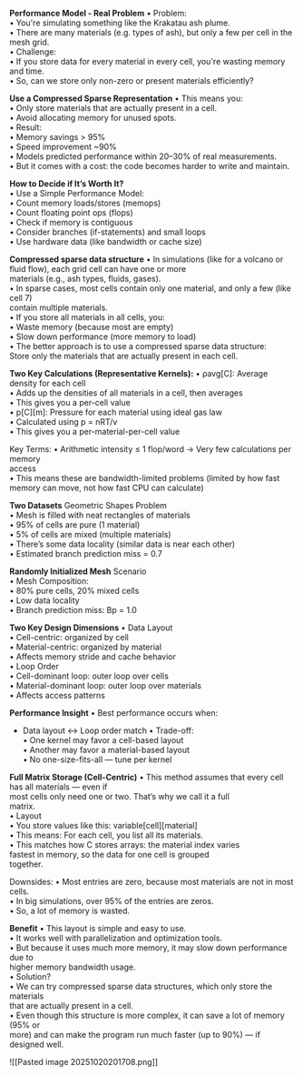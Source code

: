 **Performance Model - Real Problem**
• Problem:  
	• You're simulating something like the Krakatau ash plume.  
	• There are many materials (e.g. types of ash), but only a few per cell in the  
mesh grid.  
• Challenge:  
	• If you store data for every material in every cell, you're wasting memory  
	and time.  
	• So, can we store only non-zero or present materials efficiently?

**Use a Compressed Sparse Representation**
• This means you:  
	• Only store materials that are actually present in a cell.  
	• Avoid allocating memory for unused spots.  
• Result:  
	• Memory savings > 95%  
	• Speed improvement ~90%  
	• Models predicted performance within 20–30% of real measurements.  
	• But it comes with a cost: the code becomes harder to write and maintain.

**How to Decide if It’s Worth It?**  
• Use a Simple Performance Model:  
	• Count memory loads/stores (memops)  
	• Count floating point ops (flops)  
	• Check if memory is contiguous  
	• Consider branches (if-statements) and small loops  
	• Use hardware data (like bandwidth or cache size)

**Compressed sparse data structure**
• In simulations (like for a volcano or fluid flow), each grid cell can have one or more  
materials (e.g., ash types, fluids, gases).  
• In sparse cases, most cells contain only one material, and only a few (like cell 7)  
contain multiple materials.  
• If you store all materials in all cells, you:  
• Waste memory (because most are empty)  
• Slow down performance (more memory to load)  
• The better approach is to use a compressed sparse data structure:  
Store only the materials that are actually present in each cell.

**Two Key Calculations (Representative Kernels):**
• ρavg[C]: Average density for each cell  
	• Adds up the densities of all materials in a cell, then averages  
	• This gives you a per-cell value  
• p[C][m]: Pressure for each material using ideal gas law  
	• Calculated using p = nRT/v  
	• This gives you a per-material-per-cell value

Key Terms:
• Arithmetic intensity ≤ 1 flop/word -> Very few calculations per memory  
access  
• This means these are bandwidth-limited problems (limited by how fast  
memory can move, not how fast CPU can calculate)

**Two Datasets**
Geometric Shapes Problem  
• Mesh is filled with neat rectangles of materials  
• 95% of cells are pure (1 material)  
• 5% of cells are mixed (multiple materials)  
• There’s some data locality (similar data is near each other)  
• Estimated branch prediction miss = 0.7

**Randomly Initialized Mesh**
Scenario  
• Mesh Composition:  
• 80% pure cells, 20% mixed cells  
• Low data locality  
• Branch prediction miss: Bp = 1.0

**Two Key Design Dimensions**
• Data Layout  
	• Cell-centric: organized by cell  
	• Material-centric: organized by material  
	• Affects memory stride and cache behavior  
• Loop Order  
	• Cell-dominant loop: outer loop over cells  
	• Material-dominant loop: outer loop over materials  
	• Affects access patterns

**Performance Insight**
• Best performance occurs when:  
- Data layout ↔ Loop order match
• Trade-off:  
	• One kernel may favor a cell-based layout  
	• Another may favor a material-based layout  
• No one-size-fits-all — tune per kernel  

**Full Matrix Storage (Cell-Centric)**
• This method assumes that every cell has all materials — even if  
most cells only need one or two. That’s why we call it a full  
matrix.  
• Layout  
	• You store values like this: variable[cell][material]  
	• This means: For each cell, you list all its materials.  
	• This matches how C stores arrays: the material index varies  
	fastest in memory, so the data for one cell is grouped  
	together.

Downsides: 
• Most entries are zero, because most materials are not in most cells.  
• In big simulations, over 95% of the entries are zeros.  
• So, a lot of memory is wasted.

**Benefit**
• This layout is simple and easy to use.  
• It works well with parallelization and optimization tools.  
• But because it uses much more memory, it may slow down performance due to  
higher memory bandwidth usage.  
• Solution?  
	• We can try compressed sparse data structures, which only store the materials  
	that are actually present in a cell.  
	• Even though this structure is more complex, it can save a lot of memory (95% or  
	more) and can make the program run much faster (up to 90%) — if designed well.

![[Pasted image 20251020201708.png]]

